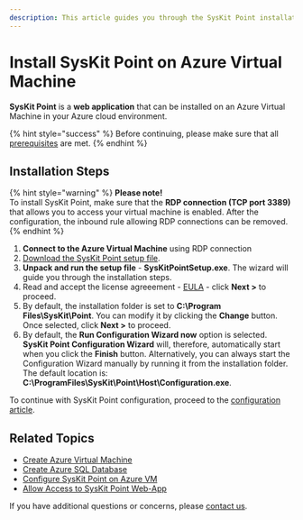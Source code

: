 ```yaml
---
description: This article guides you through the SysKit Point installation.
---
```


# Install SysKit Point on Azure Virtual Machine

**SysKit Point** is a **web application** that can be installed on an Azure Virtual Machine in your Azure cloud environment.

{% hint style="success" %}
Before continuing, please make sure that all [prerequisites](prerequisites/README.md) are met.
{% endhint %}

## Installation Steps

{% hint style="warning" %}
**Please note!**  
To install SysKit Point, make sure that the **RDP connection \(TCP port 3389\)** that allows you to access your virtual machine is enabled. After the configuration, the inbound rule allowing RDP connections can be removed.
{% endhint %}

1. **Connect to the Azure Virtual Machine** using RDP connection
2. [Download the SysKit Point setup file](https://my.syskit.com/).
3. **Unpack and run the setup file** - **SysKitPointSetup.exe**. The wizard will guide you through the installation steps.
4. Read and accept the license agreeement - [EULA](https://www.syskit.com/eula/) - click **Next &gt;** to proceed.
5. By default, the installation folder is set to **C:\Program Files\SysKit\Point**. You can modify it by clicking the **Change** button. Once selected, click **Next &gt;** to proceed. 
6. By default, the **Run Configuration Wizard now** option is selected. **SysKit Point Configuration Wizard** will, therefore, automatically start when you click the **Finish** button. Alternatively, you can always start the Configuration Wizard manually by running it from the installation folder. The default location is: **C:\ProgramFiles\SysKit\Point\Host\Configuration.exe**.

To continue with SysKit Point configuration, proceed to the [configuration article](configure-syskit-point-on-azure-vm.md).

## Related Topics

* [Create Azure Virtual Machine](prerequisites/create-azure-vm.md)
* [Create Azure SQL Database](prerequisites/create-azure-sql-database.md)
* [Configure SysKit Point on Azure VM](configure-syskit-point-on-azure-vm.md)
* [Allow Access to SysKit Point Web-App](allow-access-to-syskit-point-web-app.md)

If you have additional questions or concerns, please [contact us](https://www.syskit.com/contact-us/).

